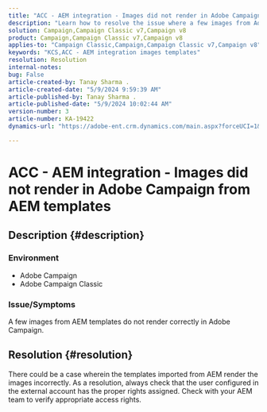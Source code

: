 ```yaml
---
title: "ACC - AEM integration - Images did not render in Adobe Campaign from AEM templates"
description: "Learn how to resolve the issue where a few images from Adobe Experience Manager (AEM) templates do not render correctly in Adobe Campaign."
solution: Campaign,Campaign Classic v7,Campaign v8
product: Campaign,Campaign Classic v7,Campaign v8
applies-to: "Campaign Classic,Campaign,Campaign Classic v7,Campaign v8"
keywords: "KCS,ACC - AEM integration images templates"
resolution: Resolution
internal-notes: 
bug: False
article-created-by: Tanay Sharma .
article-created-date: "5/9/2024 9:59:39 AM"
article-published-by: Tanay Sharma .
article-published-date: "5/9/2024 10:02:44 AM"
version-number: 3
article-number: KA-19422
dynamics-url: "https://adobe-ent.crm.dynamics.com/main.aspx?forceUCI=1&pagetype=entityrecord&etn=knowledgearticle&id=99102ad9-ea0d-ef11-9f8a-6045bd0201f5"

---
```

# ACC - AEM integration - Images did not render in Adobe Campaign from AEM templates

## Description {#description}


### Environment

- Adobe Campaign
- Adobe Campaign Classic


### Issue/Symptoms

A few images from AEM templates do not render correctly in Adobe Campaign.


## Resolution {#resolution}


There could be a case wherein the templates imported from AEM render the images incorrectly. As a resolution, always check that the user configured in the external account has the proper rights assigned. Check with your AEM team to verify appropriate access rights.
